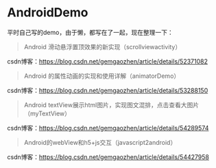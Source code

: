 # AndroidDemo
平时自己写的demo，由于懒，都写在了一起，现在整理一下：
>  Android 滑动悬浮置顶效果的新实现（scrollviewactivity）
 	
csdn博客：https://blog.csdn.net/gemgaozhen/article/details/52371082

>  Android 的属性动画的实现和使用详解（animatorDemo）
 	
csdn博客：https://blog.csdn.net/gemgaozhen/article/details/53288150

>  Android textView展示html图片，实现图文混排，点击查看大图片（myTextView）
 	
csdn博客：https://blog.csdn.net/gemgaozhen/article/details/54289574

>  Android的webView和h5+js交互（javascript2android）
 	
csdn博客：https://blog.csdn.net/gemgaozhen/article/details/54427958

